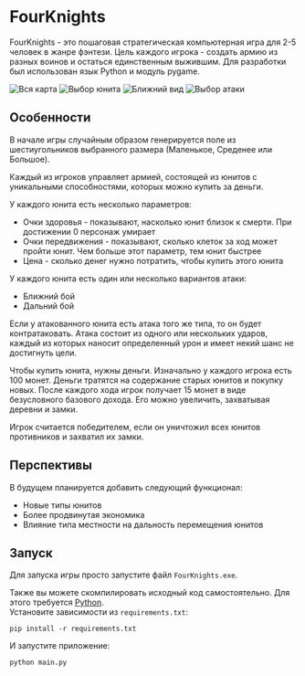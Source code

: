 # FourKnights

FourKnights - это пошаговая стратегическая компьютерная игра для 2-5 человек в жанре фэнтези. Цель каждого игрока - создать армию из разных воинов и остаться единственным выжившим. Для разработки был использован язык Python и модуль pygame.  

![Вся карта](https://i.ibb.co/ZGVvFgL/3.png)
![Выбор юнита](https://i.ibb.co/bJMh69B/1.png)
![Ближний вид](https://i.ibb.co/JqWPVM8/image.png)
![Выбор атаки](https://i.ibb.co/KmG8jwG/2.png)

## Особенности

В начале игры случайным образом генерируется поле из шестиугольников выбранного размера (Маленькое, Среденее или Большое).    

Каждый из игроков управляет армией, состоящей из юнитов с уникальными способностями, которых можно купить за деньги.  

У каждого юнита есть несколько параметров:
- Очки здоровья - показывают, насколько юнит близок к смерти. При достижении 0 персонаж умирает
- Очки передвижения - показывают, сколько клеток за ход может пройти юнит. Чем больше этот параметр, тем юнит быстрее
- Цена - сколько денег нужно потратить, чтобы купить этого юнита

У каждого юнита есть один или несколько вариантов атаки:
- Ближний бой
- Дальний бой

Если у атакованного юнита есть атака того же типа, то он будет контратаковать. Атака состоит из одного или нескольких ударов, каждый из которых наносит определенный урон и имеет некий шанс не достигнуть цели.  

Чтобы купить юнита, нужны деньги. Изначально у каждого игрока есть 100 монет. Деньги тратятся на содержание старых юнитов и покупку новых. После каждого хода игрок получает 15 монет в виде безусловного базового дохода. Его можно увеличить, захватывая деревни и замки.  

Игрок считается победителем, если он уничтожил всех юнитов противников и захватил их замки.

## Перспективы

В будущем планируется добавить следующий функционал:

- Новые типы юнитов
- Более продвинутая экономика
- Влияние типа местности на дальность перемещения юнитов

## Запуск

Для запуска игры просто запустите файл `FourKnights.exe`.  

Также вы можете скомпилировать исходный код самостоятельно. Для этого требуется [Python](https://www.python.org/).  
Установите зависимости из `requirements.txt`:  
```
pip install -r requirements.txt
```
И запустите приложение:
```
python main.py
```
